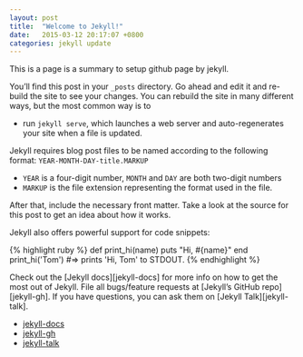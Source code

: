 ```yaml
---
layout: post
title:  "Welcome to Jekyll!"
date:   2015-03-12 20:17:07 +0800
categories: jekyll update
---
```


This is a page is a summary to setup github page by jekyll. 


You’ll find this post in your `_posts` directory. Go ahead and edit it and re-build the site to see your changes.
You can rebuild the site in many different ways, but the most common way is to

- run `jekyll serve`, which launches a web server and auto-regenerates your site when a file is updated.

Jekyll requires blog post files to be named according to the following format: `YEAR-MONTH-DAY-title.MARKUP`

- `YEAR` is a four-digit number, `MONTH` and `DAY` are both two-digit numbers
- `MARKUP` is the file extension representing the format used in the file.

After that, include the necessary front matter. Take a look at the source for this post to get an idea about how it works.

Jekyll also offers powerful support for code snippets:

{% highlight ruby %}
def print_hi(name)
  puts "Hi, #{name}"
end
print_hi('Tom')
#=> prints 'Hi, Tom' to STDOUT.
{% endhighlight %}

Check out the [Jekyll docs][jekyll-docs] for more info on how to get the most out of Jekyll.
File all bugs/feature requests at [Jekyll’s GitHub repo][jekyll-gh]. If you have questions, you can ask them on [Jekyll Talk][jekyll-talk].

- [jekyll-docs](https://jekyllrb.com/docs/home)
- [jekyll-gh](https://github.com/jekyll/jekyll)
- [jekyll-talk](https://talk.jekyllrb.com/)

